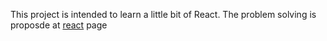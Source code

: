 This project is intended to learn a little bit of React. The problem solving is proposde at [react](https://reactjs.org/tutorial/tutorial.html) page